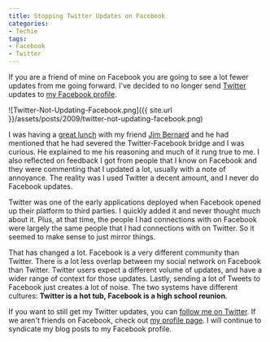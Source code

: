 ```yaml
---
title: Stopping Twitter Updates on Facebook
categories:
- Techie
tags:
- Facebook
- Twitter
---
```


If you are a friend of mine on Facebook you are going to see a lot fewer updates from me going forward. I've decided to no longer send [Twitter](http://twitter.com/) updates to [my Facebook profile](http://www.facebook.com/profile.php?id=605776057).

![Twitter-Not-Updating-Facebook.png]({{ site.url }}/assets/posts/2009/twitter-not-updating-facebook.png)

I was having a [great lunch](http://www.cueatguthrie.com/) with my friend [Jim Bernard](http://www.jimbernard.net/) and he had mentioned that he had severed the Twitter-Facebook bridge and I was curious. He explained to me his reasoning and much of it rung true to me. I also reflected on feedback I got from people that I know on Facebook and they were commenting that I updated a lot, usually with a note of annoyance. The reality was I used Twitter a decent amount, and I never do Facebook updates.

Twitter was one of the early applications deployed when Facebook opened up their platform to third parties. I quickly added it and never thought much about it. Plus, at that time, the people I had connections with on Facebook were largely the same people that I had connections with on Twitter. So it seemed to make sense to just mirror things.

That has changed a lot. Facebook is a very different community than Twitter. There is a lot less overlap between my social network on Facebook than Twitter. Twitter users expect a different volume of updates, and have a wider range of context for those updates. Lastly, sending a lot of Tweets to Facebook just creates a lot of noise. The two systems have different cultures: **Twitter is a hot tub, Facebook is a high school reunion**.

If you want to still get my Twitter updates, you can [follow me on Twitter](http://twitter.com/thingles). If we aren't friends on Facebook, check out [my profile page](http://www.facebook.com/profile.php?id=605776057). I will continue to syndicate my blog posts to my Facebook profile.
